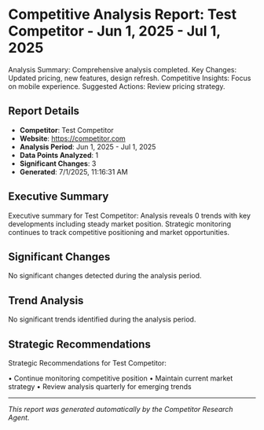 # Competitive Analysis Report: Test Competitor - Jun 1, 2025 - Jul 1, 2025

Analysis Summary: Comprehensive analysis completed.
Key Changes: Updated pricing, new features, design refresh.
Competitive Insights: Focus on mobile experience.
Suggested Actions: Review pricing strategy.

## Report Details

- **Competitor**: Test Competitor
- **Website**: https://competitor.com
- **Analysis Period**: Jun 1, 2025 - Jul 1, 2025
- **Data Points Analyzed**: 1
- **Significant Changes**: 3
- **Generated**: 7/1/2025, 11:16:31 AM

## Executive Summary

Executive summary for Test Competitor: Analysis reveals 0 trends with key developments including steady market position. Strategic monitoring continues to track competitive positioning and market opportunities.

## Significant Changes

No significant changes detected during the analysis period.

## Trend Analysis

No significant trends identified during the analysis period.

## Strategic Recommendations

Strategic Recommendations for Test Competitor:

• Continue monitoring competitive position
• Maintain current market strategy
• Review analysis quarterly for emerging trends

---

*This report was generated automatically by the Competitor Research Agent.*
